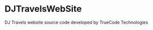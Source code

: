 DJTravelsWebSite
================

DJ Travels website source code developed by TrueCode Technologies
